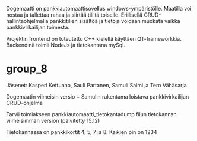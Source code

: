Dogemaatti on pankkiautomaattisovellus windows-ympäristölle. Maatilla voi nostaa ja tallettaa rahaa ja siirtää tililtä toiselle. Erillisellä CRUD-hallintaohjelmalla pankkitilien sisältöä ja tietoja voidaan muokata vaikka pankkivirkailijan toimesta. 

Projektin frontend on toteutettu C++ kielellä käyttäen QT-frameworkkia. Backendinä toimii NodeJs ja tietokantana mySql. 

# group_8

Jäsenet: Kasperi Kettuaho, Sauli Partanen, Samuli Salmi ja Tero Vähäsarja

Dogemaatin viimeisin versio + Samulin rakentama loistava pankkivirkailijan CRUD-ohjelma

Tarvii toimiakseen pankkiautomaatti_tietokantadump filun tietokannan viimeisimmän version (päivitetty 15.12)

Tietokannassa on pankkikortit 4, 5, 7 ja 8. Kaikien pin on 1234
